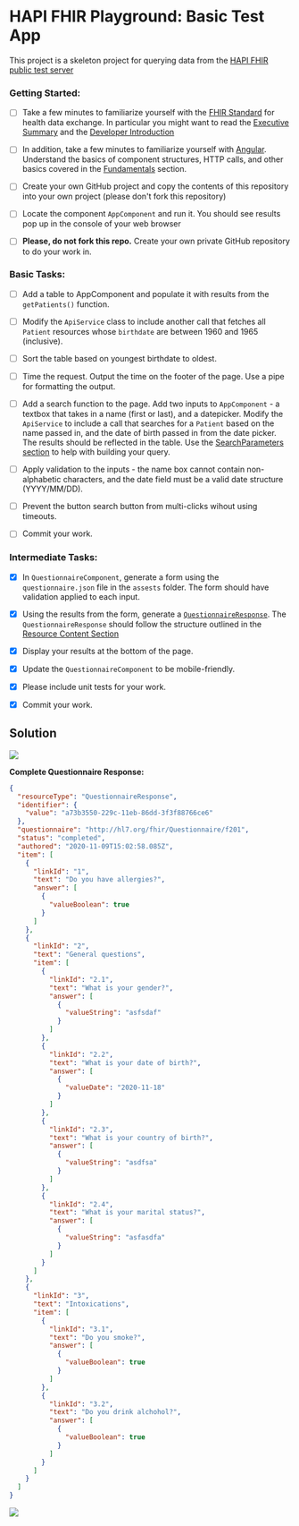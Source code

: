 # HAPI FHIR Playground: Basic Test App

This project is a skeleton project for querying data from the [HAPI FHIR public test server](http://hapi.fhir.org/baseR4)

### Getting Started:

* [ ] Take a few minutes to familiarize yourself with the [FHIR Standard](http://hl7.org/fhir/) for health data exchange. In particular you might want to read the [Executive Summary](http://hl7.org/fhir/summary.html) and the [Developer Introduction](http://hl7.org/fhir/overview-dev.html)

* [ ] In addition, take a few minutes to familiarize yourself with [Angular](https://angular.io/docs). Understand the basics of component structures, HTTP calls, and other basics covered in the [Fundamentals](https://angular.io/guide/architecture) section.
  
* [ ] Create your own GitHub project and copy the contents of this repository into your own project (please don't fork this repository)

* [ ] Locate the component `AppComponent` and run it. You should see results pop up in the console of your web browser

* [ ] **Please, do not fork this repo.** Create your own private GitHub repository to do your work in.

### Basic Tasks:

* [ ] Add a table to AppComponent and populate it with results from the `getPatients()` function.

* [ ] Modify the `ApiService` class to include another call that fetches all `Patient` resources whose `birthdate` are between 1960 and 1965 (inclusive).

* [ ] Sort the table based on youngest birthdate to oldest.

* [ ] Time the request. Output the time on the footer of the page. Use a pipe for formatting the output.

* [ ] Add a search function to the page. Add two inputs to `AppComponent` - a textbox that takes in a name (first or last), and a datepicker.  Modify the `ApiService` to include a call that searches for a `Patient` based on the name passed in, and the date of birth passed in from the date picker. The results should be reflected in the table. Use the [SearchParameters section](https://www.hl7.org/fhir/patient.html#search) to help with building your query.

* [ ] Apply validation to the inputs - the name box cannot contain non-alphabetic characters, and the date field must be a valid date structure (YYYY/MM/DD). 

* [ ] Prevent the button search button from multi-clicks wihout using timeouts.

* [ ] Commit your work.

### Intermediate Tasks:

* [X] In `QuestionnaireComponent`, generate a form using the `questionnaire.json` file in the `assests` folder. The form should have validation applied to each input.

* [X] Using the results from the form, generate a [`QuestionnaireResponse`](https://www.hl7.org/fhir/questionnaireresponse.html). The `QuestionnaireResponse` should follow the structure outlined in the [Resource Content Section](https://www.hl7.org/fhir/questionnaireresponse.html#resource)

* [X] Display your results at the bottom of the page.

* [X] Update the `QuestionnaireComponent` to be mobile-friendly.

* [X] Please include unit tests for your work.

* [X] Commit your work.

## Solution

![](./readmeScreenshots/Questionnaire-sc1.png)

**Complete Questionnaire Response:**
```json
{
  "resourceType": "QuestionnaireResponse",
  "identifier": {
    "value": "a73b3550-229c-11eb-86dd-3f3f88766ce6"
  },
  "questionnaire": "http://hl7.org/fhir/Questionnaire/f201",
  "status": "completed",
  "authored": "2020-11-09T15:02:58.085Z",
  "item": [
    {
      "linkId": "1",
      "text": "Do you have allergies?",
      "answer": [
        {
          "valueBoolean": true
        }
      ]
    },
    {
      "linkId": "2",
      "text": "General questions",
      "item": [
        {
          "linkId": "2.1",
          "text": "What is your gender?",
          "answer": [
            {
              "valueString": "asfsdaf"
            }
          ]
        },
        {
          "linkId": "2.2",
          "text": "What is your date of birth?",
          "answer": [
            {
              "valueDate": "2020-11-18"
            }
          ]
        },
        {
          "linkId": "2.3",
          "text": "What is your country of birth?",
          "answer": [
            {
              "valueString": "asdfsa"
            }
          ]
        },
        {
          "linkId": "2.4",
          "text": "What is your marital status?",
          "answer": [
            {
              "valueString": "asfasdfa"
            }
          ]
        }
      ]
    },
    {
      "linkId": "3",
      "text": "Intoxications",
      "item": [
        {
          "linkId": "3.1",
          "text": "Do you smoke?",
          "answer": [
            {
              "valueBoolean": true
            }
          ]
        },
        {
          "linkId": "3.2",
          "text": "Do you drink alchohol?",
          "answer": [
            {
              "valueBoolean": true
            }
          ]
        }
      ]
    }
  ]
}
```

![](./readmeScreenshots/questionnaire-sc2.png)

